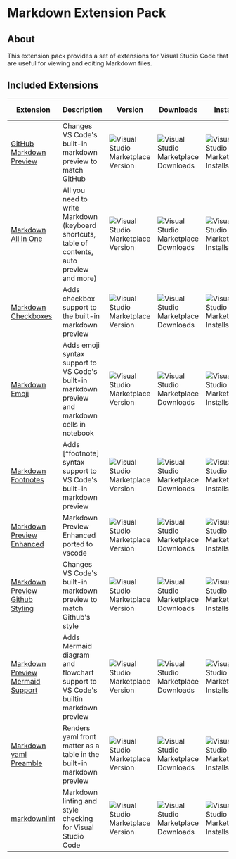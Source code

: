# Markdown Extension Pack

## About

This extension pack provides a set of extensions for Visual Studio Code that are useful for viewing and editing Markdown files.

## Included Extensions

| Extension | Description | Version | Downloads | Installs | Last Updated |
| --------- | ----------- | ------- | --------- | -------- | ------------ |
| [GitHub Markdown Preview](https://marketplace.visualstudio.com/items?itemName=bierner.github-markdown-preview) | Changes VS Code's built-in markdown preview to match GitHub | ![Visual Studio Marketplace Version](https://img.shields.io/visual-studio-marketplace/v/bierner.github-markdown-preview?style=flat-square) | ![Visual Studio Marketplace Downloads](https://img.shields.io/visual-studio-marketplace/d/bierner.github-markdown-preview?style=flat-square) | ![Visual Studio Marketplace Installs](https://img.shields.io/visual-studio-marketplace/i/bierner.github-markdown-preview?style=flat-square) | 5/2/2022 |
| [Markdown All in One](https://marketplace.visualstudio.com/items?itemName=yzhang.markdown-all-in-one) | All you need to write Markdown (keyboard shortcuts, table of contents, auto preview and more) | ![Visual Studio Marketplace Version](https://img.shields.io/visual-studio-marketplace/v/yzhang.markdown-all-in-one?style=flat-square) | ![Visual Studio Marketplace Downloads](https://img.shields.io/visual-studio-marketplace/d/yzhang.markdown-all-in-one?style=flat-square) | ![Visual Studio Marketplace Installs](https://img.shields.io/visual-studio-marketplace/i/yzhang.markdown-all-in-one?style=flat-square) | 11/20/2022 |
| [Markdown Checkboxes](https://marketplace.visualstudio.com/items?itemName=bierner.markdown-checkbox) | Adds checkbox support to the built-in markdown preview | ![Visual Studio Marketplace Version](https://img.shields.io/visual-studio-marketplace/v/bierner.markdown-checkbox?style=flat-square) | ![Visual Studio Marketplace Downloads](https://img.shields.io/visual-studio-marketplace/d/bierner.markdown-checkbox?style=flat-square) | ![Visual Studio Marketplace Installs](https://img.shields.io/visual-studio-marketplace/i/bierner.markdown-checkbox?style=flat-square) | 11/3/2022 |
| [Markdown Emoji](https://marketplace.visualstudio.com/items?itemName=bierner.markdown-emoji) | Adds emoji syntax support to VS Code's built-in markdown preview and markdown cells in notebook | ![Visual Studio Marketplace Version](https://img.shields.io/visual-studio-marketplace/v/bierner.markdown-emoji?style=flat-square) | ![Visual Studio Marketplace Downloads](https://img.shields.io/visual-studio-marketplace/d/bierner.markdown-emoji?style=flat-square) | ![Visual Studio Marketplace Installs](https://img.shields.io/visual-studio-marketplace/i/bierner.markdown-emoji?style=flat-square) | 7/15/2022 |
| [Markdown Footnotes](https://marketplace.visualstudio.com/items?itemName=bierner.markdown-footnotes) | Adds [^footnote] syntax support to VS Code's built-in markdown preview | ![Visual Studio Marketplace Version](https://img.shields.io/visual-studio-marketplace/v/bierner.markdown-footnotes?style=flat-square) | ![Visual Studio Marketplace Downloads](https://img.shields.io/visual-studio-marketplace/d/bierner.markdown-footnotes?style=flat-square) | ![Visual Studio Marketplace Installs](https://img.shields.io/visual-studio-marketplace/i/bierner.markdown-footnotes?style=flat-square) | 11/18/2022 |
| [Markdown Preview Enhanced](https://marketplace.visualstudio.com/items?itemName=shd101wyy.markdown-preview-enhanced) | Markdown Preview Enhanced ported to vscode | ![Visual Studio Marketplace Version](https://img.shields.io/visual-studio-marketplace/v/shd101wyy.markdown-preview-enhanced?style=flat-square) | ![Visual Studio Marketplace Downloads](https://img.shields.io/visual-studio-marketplace/d/shd101wyy.markdown-preview-enhanced?style=flat-square) | ![Visual Studio Marketplace Installs](https://img.shields.io/visual-studio-marketplace/i/shd101wyy.markdown-preview-enhanced?style=flat-square) | 10/31/2022 |
| [Markdown Preview Github Styling](https://marketplace.visualstudio.com/items?itemName=bierner.markdown-preview-github-styles) | Changes VS Code's built-in markdown preview to match Github's style | ![Visual Studio Marketplace Version](https://img.shields.io/visual-studio-marketplace/v/bierner.markdown-preview-github-styles?style=flat-square) | ![Visual Studio Marketplace Downloads](https://img.shields.io/visual-studio-marketplace/d/bierner.markdown-preview-github-styles?style=flat-square) | ![Visual Studio Marketplace Installs](https://img.shields.io/visual-studio-marketplace/i/bierner.markdown-preview-github-styles?style=flat-square) | 1/18/2022 |
| [Markdown Preview Mermaid Support](https://marketplace.visualstudio.com/items?itemName=bierner.markdown-mermaid) | Adds Mermaid diagram and flowchart support to VS Code's builtin markdown preview | ![Visual Studio Marketplace Version](https://img.shields.io/visual-studio-marketplace/v/bierner.markdown-mermaid?style=flat-square) | ![Visual Studio Marketplace Downloads](https://img.shields.io/visual-studio-marketplace/d/bierner.markdown-mermaid?style=flat-square) | ![Visual Studio Marketplace Installs](https://img.shields.io/visual-studio-marketplace/i/bierner.markdown-mermaid?style=flat-square) | 12/19/2022 |
| [Markdown yaml Preamble](https://marketplace.visualstudio.com/items?itemName=bierner.markdown-yaml-preamble) | Renders yaml front matter as a table in the built-in markdown preview | ![Visual Studio Marketplace Version](https://img.shields.io/visual-studio-marketplace/v/bierner.markdown-yaml-preamble?style=flat-square) | ![Visual Studio Marketplace Downloads](https://img.shields.io/visual-studio-marketplace/d/bierner.markdown-yaml-preamble?style=flat-square) | ![Visual Studio Marketplace Installs](https://img.shields.io/visual-studio-marketplace/i/bierner.markdown-yaml-preamble?style=flat-square) | 9/8/2021 |
| [markdownlint](https://marketplace.visualstudio.com/items?itemName=DavidAnson.vscode-markdownlint) | Markdown linting and style checking for Visual Studio Code | ![Visual Studio Marketplace Version](https://img.shields.io/visual-studio-marketplace/v/DavidAnson.vscode-markdownlint?style=flat-square) | ![Visual Studio Marketplace Downloads](https://img.shields.io/visual-studio-marketplace/d/DavidAnson.vscode-markdownlint?style=flat-square) | ![Visual Studio Marketplace Installs](https://img.shields.io/visual-studio-marketplace/i/DavidAnson.vscode-markdownlint?style=flat-square) | 8/29/2022 |

